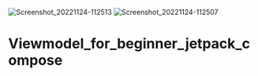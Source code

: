 ![Screenshot_20221124-112513](https://user-images.githubusercontent.com/81159555/203705720-cfda1cdd-c98f-405d-a15a-f99bb8240e05.png)
![Screenshot_20221124-112507](https://user-images.githubusercontent.com/81159555/203705782-f4ef34db-4c8f-4571-989c-e07f466e46ce.png)
# Viewmodel_for_beginner_jetpack_compose
